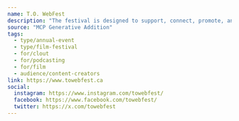 ```yaml
---
name: T.O. WebFest
description: "The festival is designed to support, connect, promote, and celebrate independent short form digital content creators and podcasters from Canada and around the world. The TOWF Conference offers engaging keynotes, panels, networking sessions, screenings, and an Awards Gala!"
source: "MCP Generative Addition"
tags:
  - type/annual-event
  - type/film-festival
  - for/clout
  - for/podcasting
  - for/film
  - audience/content-creators
link: https://www.towebfest.ca
social:
  instagram: https://www.instagram.com/towebfest/
  facebook: https://www.facebook.com/towebfest/
  twitter: https://x.com/towebfest
---
```

